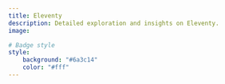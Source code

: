 ```yaml
---
title: Eleventy
description: Detailed exploration and insights on Eleventy.
image: 

# Badge style
style:
    background: "#6a3c14"
    color: "#fff"
---
```

